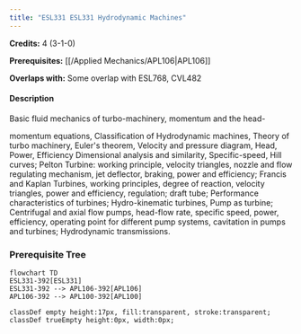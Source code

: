 ```yaml
---
title: "ESL331 ESL331 Hydrodynamic Machines"
---
```

**Credits:** 4 (3-1-0)

**Prerequisites:** [[/Applied Mechanics/APL106|APL106]]

**Overlaps with:** Some overlap with ESL768, CVL482

#### Description
Basic fluid mechanics of turbo-machinery, momentum and the head-

momentum equations, Classification of Hydrodynamic machines, Theory of turbo machinery, Euler's theorem, Velocity and pressure diagram, Head, Power, Efficiency Dimensional analysis and similarity, Specific-speed, Hill curves; Pelton Turbine: working principle, velocity triangles, nozzle and flow regulating mechanism, jet deflector, braking, power and efficiency; Francis and Kaplan Turbines, working principles, degree of reaction, velocity triangles, power and efficiency, regulation; draft tube; Performance characteristics of turbines; Hydro-kinematic turbines, Pump as turbine; Centrifugal and axial flow pumps, head-flow rate, specific speed, power, efficiency, operating point for different pump systems, cavitation in pumps and turbines; Hydrodynamic transmissions.

### Prerequisite Tree

```mermaid
flowchart TD
ESL331-392[ESL331]
ESL331-392 --> APL106-392[APL106]
APL106-392 --> APL100-392[APL100]

classDef empty height:17px, fill:transparent, stroke:transparent;
classDef trueEmpty height:0px, width:0px;
```